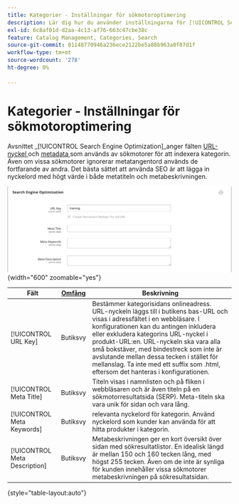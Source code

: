 ```yaml
---
title: Kategorier - Inställningar för sökmotoroptimering
description: Lär dig hur du använder inställningarna för [!UICONTROL Search Engine Optimization] för att definiera URL-nyckeln och metadatafälten som används av sökmotorer för att indexera kategorin.
exl-id: 6c8af01d-d2aa-4c13-af76-663c47cbe38c
feature: Catalog Management, Categories, Search
source-git-commit: 01148770946a236ece2122be5a88b963a0f07d1f
workflow-type: tm+mt
source-wordcount: '278'
ht-degree: 0%

---
```


# Kategorier - Inställningar för sökmotoroptimering

Avsnittet _[!UICONTROL Search Engine Optimization]_anger fälten [ URL-nyckel ](catalog-urls.md) och [ metadata ](../merchandising-promotions/meta-data.md) som används av sökmotorer för att indexera kategorin. Även om vissa sökmotorer ignorerar metatangentord används de fortfarande av andra. Det bästa sättet att använda SEO är att lägga in nyckelord med högt värde i både metatiteln och metabeskrivningen.

![Sökmotoroptimering](./assets/categories-search-engine-optimization.png){width="600" zoomable="yes"}

| Fält | [Omfång](../getting-started/websites-stores-views.md#scope-settings) | Beskrivning |
|--- |--- |----------------------------------------------------|
| [!UICONTROL URL Key] | Butiksvy | Bestämmer kategorisidans onlineadress. URL-nyckeln läggs till i butikens bas-URL och visas i adressfältet i en webbläsare. I konfigurationen kan du antingen inkludera eller exkludera kategorins URL-nyckel i produkt-URL:en. URL-nyckeln ska vara alla små bokstäver, med bindestreck som inte är avslutande mellan dessa tecken i stället för mellanslag. Ta inte med ett suffix som .html, eftersom det hanteras i konfigurationen. |
| [!UICONTROL Meta Title] | Butiksvy | Titeln visas i namnlisten och på fliken i webbläsaren och är även titeln på en sökmotorresultatsida (SERP). Meta-titeln ska vara unik för sidan och vara lång. |
| [!UICONTROL Meta Keywords] | Butiksvy | relevanta nyckelord för kategorin. Använd nyckelord som kunder kan använda för att hitta produkter i kategorin. |
| [!UICONTROL Meta Description] | Butiksvy | Metabeskrivningen ger en kort översikt över sidan med sökresultatlistor. En idealisk längd är mellan 150 och 160 tecken lång, med högst 255 tecken. Även om de inte är synliga för kunden innehåller vissa sökmotorer metabeskrivningen på sökresultatsidan. |

{style="table-layout:auto"}
